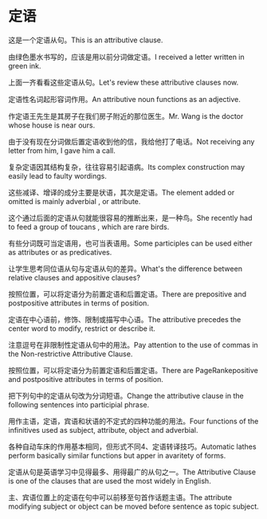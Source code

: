 # 定语

<p><span class="chinese">这是一个定语从句。</span><span class="english">This is an attributive clause.</span></p>

<p><span class="chinese">由绿色墨水书写的，应该是用以前分词做定语。</span><span class="english">I received a letter written in green ink.</span></p>

<p><span class="chinese">上面一齐看看这些定语从句。</span><span class="english">Let's review these attributive clauses now.</span></p>

<p><span class="chinese">定语性名词起形容词作用。</span><span class="english">An attributive noun functions as an adjective.</span></p>

<p><span class="chinese">作定语王先生是其房子在我们房子附近的那位医生。</span><span class="english">Mr. Wang is the doctor whose house is near ours.</span></p>

<p><span class="chinese">由于没有现在分词做后置定语收到他的信，我给他打了电话。</span><span class="english">Not receiving any letter from him, I gave him a call.</span></p>

<p><span class="chinese">复杂定语因其结构复杂，往往容易引起语病。</span><span class="english">Its complex construction may easily lead to faulty wordings.</span></p>

<p><span class="chinese">这些减译、增译的成分主要是状语，其次是定语。</span><span class="english">The element added or omitted is mainly adverbial , or attribute.</span></p>

<p><span class="chinese">这个通过后面的定语从句就能很容易的推断出来，是一种鸟。</span><span class="english">She recently had to feed a group of toucans , which are rare birds.</span></p>

<p><span class="chinese">有些分词既可当定语用，也可当表语用。</span><span class="english">Some participles can be used either as attributes or as predicatives.</span></p>

<p><span class="chinese">让学生思考同位语从句与定语从句的差异。</span><span class="english">What's the difference between relative clauses and appositive clauses?</span></p>

<p><span class="chinese">按照位置，可以将定语分为前置定语和后置定语。</span><span class="english">There are prepositive and postpositive attributes in terms of position.</span></p>

<p><span class="chinese">定语在中心语前，修饰、限制或描写中心语。</span><span class="english">The attributive precedes the center word to modify, restrict or describe it.</span></p>

<p><span class="chinese">注意逗号在非限制性定语从句中的用法。</span><span class="english">Pay attention to the use of commas in the Non-restrictive Attributive Clause.</span></p>

<p><span class="chinese">按照位置，可以将定语分为前置定语和后置定语。</span><span class="english">There are PageRankepositive and postpositive attributes in terms of position.</span></p>

<p><span class="chinese">把下列句中的定语从句改为分词短语。</span><span class="english">Change the attributive clause in the following sentences into participial phrase.</span></p>

<p><span class="chinese">用作主语，定语，宾语和状语的不定式的四种功能的用法。</span><span class="english">Four functions of the infinitives used as subject, attribute, object and adverbial.</span></p>

<p><span class="chinese">各种自动车床的作用基本相同，但形式不同4、定语转译技巧。</span><span class="english">Automatic lathes perform basically similar functions but apper in avaritety of forms.</span></p>

<p><span class="chinese">定语从句是英语学习中见得最多、用得最广的从句之一。</span><span class="english">The Attributive Clause is one of the clauses that are used the most widely in English.</span></p>

<p><span class="chinese">主、宾语位置上的定语在句中可以前移至句首作话题主语。</span><span class="english">The attribute modifying subject or object can be moved before sentence as topic subject.</span></p>

